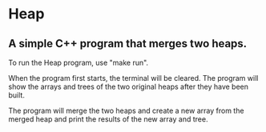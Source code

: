 # Heap
## A simple C++ program that merges two heaps.

To run the Heap program, use "make run".

When the program first starts, the terminal will be cleared. The program will show the arrays and trees of the two original heaps after they have been built.

The program will merge the two heaps and create a new array from the merged heap and print the results of the new array and tree. 
